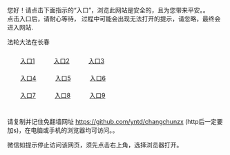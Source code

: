 您好！请点击下面指示的“入口”，浏览此网站是安全的，且为您带来平安。。 <br/>
点击入口后，请耐心等待， 过程中可能会出现无法打开的提示，请忽略，最终会进入网站. </br>

法轮大法在长春<br/>
<div style="padding:10px"><a style="margin:20px" target="_blank" href="https://d2l0c4c368caxz.cloudfront.net/2Qpsp?dbluk" id="ccLink1" rel="nofollow">入口1</a> <a target="_blank" style="margin:20px" href="https://d1ufsnfyqr3p2l.cloudfront.net/2Qpsp?fdshirxv" id="ccLink2" rel="nofollow">入口2</a> <a style="margin:20px" target="_blank" href="https://d3d2n7m42bzoae.cloudfront.net/2Qpsp?loegwsui" id="ccLink3" rel="nofollow">入口3</a></div>

<div style="padding:10px" ><a style="margin:20px" target="_blank" href="https://d2l0c4c368caxz.cloudfront.net/2Qpsp?dbluk" id="ccLink4" rel="nofollow">入口4</a> <a style="margin:20px" href="https://d1ufsnfyqr3p2l.cloudfront.net/2Qpsp?fdshirxv" target="_blank" id="ccLink5" rel="nofollow">入口5</a> <a style="margin:20px" href="https://d3d2n7m42bzoae.cloudfront.net/2Qpsp?loegwsui" target="_blank" id="ccLink6" rel="nofollow">入口6</a></div>

<div style="padding:10px"><a style="margin:20px" target="_blank" href="https://d2l0c4c368caxz.cloudfront.net/2Qpsp?dbluk" id="ccLink7" rel="nofollow">入口7</a> <a style="margin:20px" href="https://d1ufsnfyqr3p2l.cloudfront.net/2Qpsp?fdshirxv" target="_blank" id="ccLink8" rel="nofollow">入口8</a> <a style="margin:20px" target="_blank" href="https://d3d2n7m42bzoae.cloudfront.net/2Qpsp?loegwsui" id="ccLink9" rel="nofollow">入口9</a></div>

<br/>



请复制并记住免翻墙网址 https://github.com/yntd/changchunzx (http后一定要加s)，在电脑或手机的浏览器均可访问。。<br/>

微信如提示停止访问该网页，须先点击右上角，选择浏览器打开。
